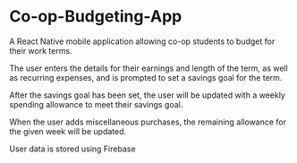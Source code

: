 # Co-op-Budgeting-App

A React Native mobile application allowing co-op students to budget for their work terms.

The user enters the details for their earnings and length of the term, as well as recurring expenses, and is prompted to set a savings goal for the term.

After the savings goal has been set, the user will be updated with a weekly spending allowance to meet their savings goal.

When the user adds miscellaneous purchases, the remaining allowance for the given week will be updated.

User data is stored using Firebase
